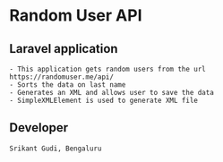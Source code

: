 # Random User API

## Laravel application

```
- This application gets random users from the url https://randomuser.me/api/
- Sorts the data on last name
- Generates an XML and allows user to save the data
- SimpleXMLElement is used to generate XML file

```

## Developer

```
Srikant Gudi, Bengaluru
```

